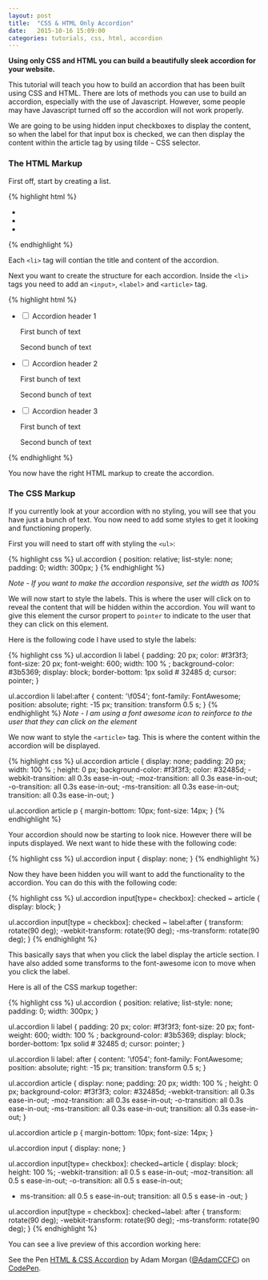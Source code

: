 ```yaml
---
layout: post
title:  "CSS & HTML Only Accordion"
date:   2015-10-16 15:09:00
categories: tutorials, css, html, accordion
---
```


**Using only CSS and HTML you can build a beautifully sleek accordion for your website.**

This tutorial will teach you how to build an accordion that has been built using CSS and HTML. There are lots of methods you can use to build an accordion, especially with the use of Javascript. However, some people may have Javascript turned off so the accordion will not work properly.

We are going to be using hidden input checkboxes to display the content, so when the label for that input box is checked, we can then display the content within the article tag by using tilde `~` CSS selector.

### The HTML Markup

First off, start by creating a list.

{% highlight html %}
  <ul class="accordion">
    <li></li>
    <li></li>
    <li></li>
  </ul>
{% endhighlight %}

Each `<li>` tag will contian the title and content of the accordion.

Next you want to create the structure for each accordion. Inside the `<li>` tags you need to add an `<input>`, `<label>` and `<article>` tag.

{% highlight html %}
  <ul class="accordion">
      <li>
          <input type="checkbox" name="checkbox" id="accordion1" value="value">
          <label for="accordion1" class="accordion">Accordion header 1</label>
          <article>
              <p>First bunch of text</p>
              <p>Second bunch of text</p>
          </article>
      </li>
      <li>
          <input type="checkbox" name="checkbox" id="accordion2" value="value">
          <label for="accordion2">Accordion header 2</label>
          <article>
              <p>First bunch of text</p>
              <p>Second bunch of text</p>
          </article>
      </li>
      <li>
          <input type="checkbox" name="checkbox" id="accordion3" value="value">
          <label for="accordion3">Accordion header 3</label>
          <article>
              <p>First bunch of text</p>
              <p>Second bunch of text</p>
          </article>
      </li>
  </ul>
{% endhighlight %}

You now have the right HTML markup to create the accordion.

### The CSS Markup

If you currently look at your accordion with no styling, you will see that you have just a bunch of text. You now need to add some styles to get it looking and functioning properly.

First you will need to start off with styling the `<ul>`:

{% highlight css %}
  ul.accordion {
    position: relative;
    list-style: none;
    padding: 0;
    width: 300px;
  }
{% endhighlight %}

*Note - If you want to make the accordion responsive, set the width as 100%*

We will now start to style the labels. This is where the user will click on to reveal the content that will be hidden within the accordion. You will want to give this element the cursor propert to `pointer` to indicate to the user that they can click on this element.

Here is the following code I have used to style the labels:

{% highlight css %}
  ul.accordion li label {
    padding: 20 px;
    color: #f3f3f3;
    font-size: 20 px;
    font-weight: 600;
    width: 100 % ;
    background-color: #3b5369;
    display: block;
    border-bottom: 1px solid # 32485 d;
    cursor: pointer;
  }

  ul.accordion li label:after {
    content: '\f054';
    font-family: FontAwesome;
    position: absolute;
    right: -15 px;
    transition: transform 0.5 s;
  }
{% endhighlight %}
*Note - I am using a font awesome icon to reinforce to the user that they can click on the element*

We now want to style the `<article>` tag. This is where the content within the accordion will be displayed.

{% highlight css %}
  ul.accordion article {
    display: none;
    padding: 20 px;
    width: 100 % ;
    height: 0 px;
    background-color: #f3f3f3;
    color: #32485d;
    -webkit-transition: all 0.3s ease-in-out;
    -moz-transition: all 0.3s ease-in-out;
    -o-transition: all 0.3s ease-in-out;
    -ms-transition: all 0.3s ease-in-out;
    transition: all 0.3s ease-in-out;
  }

  ul.accordion article p {
    margin-bottom: 10px;
    font-size: 14px;
  }
{% endhighlight %}

Your accordion should now be starting to look nice. However there will be inputs displayed. We next want to hide these with the following code:

{% highlight css %}
  ul.accordion input {
    display: none;
  }
{% endhighlight %}

Now they have been hidden you will want to add the functionality to the accordion. You can do this with the following code:

{% highlight css %}
  ul.accordion input[type= checkbox]: checked ~ article {
    display: block;
  }

  ul.accordion input[type = checkbox]: checked ~ label:after {
    transform: rotate(90 deg);
    -webkit-transform: rotate(90 deg);
    -ms-transform: rotate(90 deg);
  }
{% endhighlight %}

This basically says that when you click the label display the article section. I have also added some transforms to the font-awesome icon to move when you click the label.

Here is all of the CSS markup together:

{% highlight css %}
ul.accordion {
  position: relative;
  list-style: none;
  padding: 0;
  width: 300px;
}

ul.accordion li label {
  padding: 20 px;
  color: #f3f3f3;
  font-size: 20 px;
  font-weight: 600;
  width: 100 % ;
  background-color: #3b5369;
  display: block;
  border-bottom: 1px solid # 32485 d;
  cursor: pointer;
}

ul.accordion li label: after {
  content: '\f054';
  font-family: FontAwesome;
  position: absolute;
  right: -15 px;
  transition: transform 0.5 s;
}

ul.accordion article {
  display: none;
  padding: 20 px;
  width: 100 % ;
  height: 0 px;
  background-color: #f3f3f3;
  color: #32485d;
  -webkit-transition: all 0.3s ease-in-out;
  -moz-transition: all 0.3s ease-in-out;
  -o-transition: all 0.3s ease-in-out;
  -ms-transition: all 0.3s ease-in-out;
  transition: all 0.3s ease-in-out;
}

ul.accordion article p {
  margin-bottom: 10px;
  font-size: 14px;
}

ul.accordion input {
  display: none;
}

ul.accordion input[type= checkbox]: checked~article {
  display: block;
  height: 100 %; -webkit-transition: all 0.5 s ease-in-out; 
  -moz-transition: all 0.5 s ease-in-out; 
  -o-transition: all 0.5 s ease-in-out;
  - ms-transition: all 0.5 s ease-in-out;
  transition: all 0.5 s ease-in -out;
}

ul.accordion input[type = checkbox]: checked~label: after {
  transform: rotate(90 deg);
  -webkit-transform: rotate(90 deg);
  -ms-transform: rotate(90 deg);
}
{% endhighlight %}

You can see a live preview of this accordion working here:

<p data-height="269" data-theme-id="0" data-slug-hash="WQELRE" data-default-tab="result" data-user="AdamCCFC" class='codepen'>See the Pen <a href='http://codepen.io/AdamCCFC/pen/WQELRE/'>HTML & CSS Accordion</a> by Adam Morgan (<a href='http://codepen.io/AdamCCFC'>@AdamCCFC</a>) on <a href='http://codepen.io'>CodePen</a>.</p>
<script async src="//assets.codepen.io/assets/embed/ei.js"></script>

